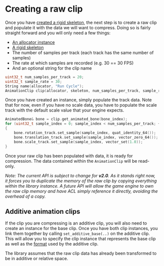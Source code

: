 # Creating a raw clip

Once you have [created a rigid skeleton](creating_a_skeleton.md), the next step is to create a raw clip and populate it with the data we will want to compress. Doing so is fairly straight forward and you will only need a few things:

*  [An allocator instance](implementing_an_allocator.md)
*  [A rigid skeleton](creating_a_skeleton.md)
*  The number of samples per track (each track has the same number of samples)
*  The rate at which samples are recorded (e.g. 30 == 30 FPS)
*  And an optional string for the clip name

```c++
uint32_t num_samples_per_track = 20;
uint32_t sample_rate = 30;
String name(allocator, "Run Cycle");
AnimationClip clip(allocator, skeleton, num_samples_per_track, sample_rate, name);
```

Once you have created an instance, simply populate the track data. Note that for now, even if you have no scale data, you have to populate the scale track with the default scale value that your engine expects.

```c++
AnimatedBone& bone = clip.get_animated_bone(bone_index);
for (uint32_t sample_index = 0; sample_index < num_samples_per_track; ++sample_index)
{
    bone.rotation_track.set_sample(sample_index, quat_identity_64());
    bone.translation_track.set_sample(sample_index, vector_zero_64());
    bone.scale_track.set_sample(sample_index, vector_set(1.0));
}
```

Once your raw clip has been populated with data, it is ready for compression. The data contained within the `AnimationClip` will be read-only.

*Note: The current API is subject to change for **v2.0**. As it stands right now, it forces you to duplicate the memory of the raw clip by copying everything within the library instance. A future API will allow the game engine to own the raw clip memory and have ACL simply reference it directly, avoiding the overhead of a copy.*

## Additive animation clips

If the clip you are compressing is an additive clip, you will also need to create an instance for the base clip. Once you have both clip instances, you link them together by calling `set_additive_base(..)` on the additive clip. This will allow you to specify the clip instance that represents the base clip as well as the [format](additive_clips.md) used by the additive clip.

The library assumes that the raw clip data has already been transformed to be in additive or relative space.
